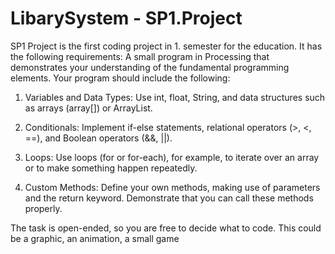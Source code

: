 # LibarySystem - SP1.Project

SP1 Project is the first coding project in 1. semester for the education. It has the following requirements: A small program in Processing that demonstrates your understanding of the fundamental programming elements. Your program should include the following:

1. Variables and Data Types: Use int, float, String, and data structures such as arrays (array[]) or ArrayList.

2. Conditionals: Implement if-else statements, relational operators (>, <, ==), and Boolean operators (&&, ||).

3. Loops: Use loops (for or for-each), for example, to iterate over an array or to make something happen repeatedly.

4. Custom Methods: Define your own methods, making use of parameters and the return keyword. Demonstrate that you can call these methods properly.

The task is open-ended, so you are free to decide what to code. This could be a graphic, an animation, a small game
